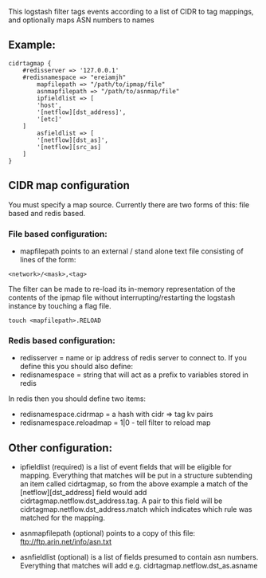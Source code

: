 This logstash filter tags events according to a list of CIDR to tag mappings, and optionally maps ASN numbers to names


Example:
--------

```
cidrtagmap {
	#redisserver => '127.0.0.1'
	#redisnamespace => "ereiamjh"
        mapfilepath => "/path/to/ipmap/file"
        asnmapfilepath => "/path/to/asnmap/file"
        ipfieldlist => [
		'host',
		'[netflow][dst_address]',
		'[etc]'
	]
        asfieldlist => [
		'[netflow][dst_as]',
		'[netflow][src_as]
	]
}
```


CIDR map configuration
----------------------

You must specify a map source. Currently there are two forms of this: file based and redis based.

### File based configuration:

* mapfilepath points to an  external / stand alone text file consisting of lines of the form:

```
<network>/<mask>,<tag>
```

The filter can be made to re-load its in-memory representation of the contents of the
ipmap file without interrupting/restarting the logstash instance by touching a flag file.

```
touch <mapfilepath>.RELOAD
```


### Redis based configuration:

* redisserver = name or ip address of redis server to connect to. If you define this you should also define:
* redisnamespace = string that will act as a prefix to variables stored in redis


In redis then you should define two items:
* redisnamespace.cidrmap = a hash with cidr => tag kv pairs
* redisnamespace.reloadmap = 1|0 - tell filter to reload map


Other configuration:
--------------------

* ipfieldlist (required) is a list of event fields that will be eligible for mapping.  Everything that matches
will be put in a structure subtending an item called cidrtagmap, so
from the above example a match of the [netflow][dst_address] field would add
cidrtagmap.netflow.dst_address.tag.  A pair to this field will be cidrtagmap.netflow.dst_address.match 
which indicates which rule was matched for the mapping.

* asnmapfilepath (optional) points to a copy of this file: ftp://ftp.arin.net/info/asn.txt 

* asnfieldlist (optional) is a list of fields presumed to contain asn numbers.  Everything that matches
will add e.g. cidrtagmap.netflow.dst_as.asname



